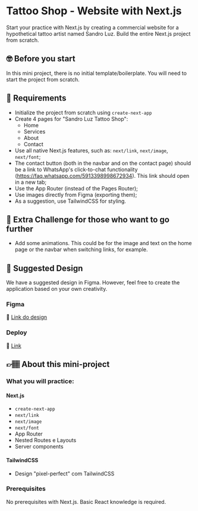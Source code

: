 # Tattoo Shop - Website with Next.js

Start your practice with Next.js by creating a commercial website for a hypothetical tattoo artist named Sandro Luz. Build the entire Next.js project from scratch.

## 🤓 Before you start

In this mini project, there is no initial template/boilerplate. You will need to start the project from scratch.

## 🔨 Requirements

- Initialize the project from scratch using `create-next-app`
- Create 4 pages for "Sandro Luz Tattoo Shop":
  - Home
  - Services
  - About
  - Contact
- Use all native Next.js features, such as: `next/link`, `next/image`, `next/font`;
- The contact button (both in the navbar and on the contact page) should be a link to WhatsApp's click-to-chat functionality (https://faq.whatsapp.com/5913398998672934). This link should open in a new tab;
- Use the App Router (instead of the Pages Router);
- Use images directly from Figma (exporting them);
- As a suggestion, use TailwindCSS for styling.

## 🔨 Extra Challenge for those who want to go further

- Add some animations. This could be for the image and text on the home page or the navbar when switching links, for example.

## 🎨 Suggested Design

We have a suggested design in Figma. However, feel free to create the application based on your own creativity.

### Figma

🔗 [Link do design](https://www.figma.com/community/file/1362183399183292915/mini-projeto-tattoo-shop-website-com-next-js)

### Deploy

🔗 [Link]([https://www.figma.com/community/file/1362183399183292915/mini-projeto-tattoo-shop-website-com-next-js](https://mp-tattoo-shop-website-com-next-js-1f68.vercel.app/))


## 👉🏽 About this mini-project

### What you will practice:

#### Next.js

- `create-next-app`
- `next/link`
- `next/image`
- `next/font`
- App Router
- Nested Routes e Layouts
- Server components

#### TailwindCSS

- Design "pixel-perfect" com TailwindCSS

### Prerequisites

No prerequisites with Next.js. Basic React knowledge is required.
